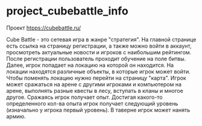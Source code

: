 # project_cubebattle_info
Проект [htpps://cubebattle.ru/](cubebattle.ru)

Cube Battle - это сетевая игра в жанре "стратегия". 
На главной странице есть ссылка на страницу регистрации, а также можно войти в аккаунт, просмотреть актуальные новости и игроков с наибольшим рейтингом.
После регистрации пользователь проходит обучение на поле битвы. 
Далее, игрок попадает на локацию на которой он находится. На локации находятся различные объекты, в которые игрок может войти. Чтобы поменять локацию нужно перейти на страницу "карта". Игрок может сражаться на арене с другими игроками и компьютером на арене, выполнять разные квесты в лесу, вступать в кланы и многое другое.
Сражаясь игрок получает опыт. Достигая какого-то определенного кол-ва опыта игрок получает следующий уровень (изначально у игрока первый уровень).
В таверне игрок может нанять армию.
